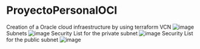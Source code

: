 # ProyectoPersonalOCI
 Creation of a Oracle cloud infraestructure by using terraform
 VCN
![image](https://github.com/Vynidaulkel/ProyectoPersonalOCI/assets/57465827/7e7c14aa-85ee-4cc9-a759-3df828daa22d)
Subnets
![image](https://github.com/Vynidaulkel/ProyectoPersonalOCI/assets/57465827/4feb4ea2-a45b-47f4-b9d6-0af4e935bce2)
Security List for the private subnet
![image](https://github.com/Vynidaulkel/ProyectoPersonalOCI/assets/57465827/840a6480-521f-475a-8ee4-5b142e2072d0)
Security List for the public subnet
![image](https://github.com/Vynidaulkel/ProyectoPersonalOCI/assets/57465827/ebc6956d-f3e9-4816-b86e-98dc9ee41fc6)

